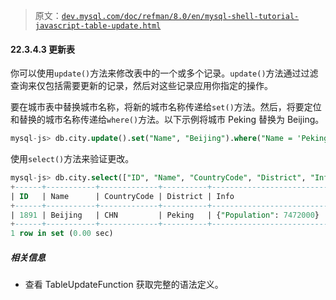> 原文：[`dev.mysql.com/doc/refman/8.0/en/mysql-shell-tutorial-javascript-table-update.html`](https://dev.mysql.com/doc/refman/8.0/en/mysql-shell-tutorial-javascript-table-update.html)

#### 22.3.4.3 更新表

你可以使用`update()`方法来修改表中的一个或多个记录。`update()`方法通过过滤查询来仅包括需要更新的记录，然后对这些记录应用你指定的操作。

要在城市表中替换城市名称，将新的城市名称传递给`set()`方法。然后，将要定位和替换的城市名称传递给`where()`方法。以下示例将城市 Peking 替换为 Beijing。

```sql
mysql-js> db.city.update().set("Name", "Beijing").where("Name = 'Peking'")
```

使用`select()`方法来验证更改。

```sql
mysql-js> db.city.select(["ID", "Name", "CountryCode", "District", "Info"]).where("Name = 'Beijing'")
+------+-----------+-------------+----------+-----------------------------+
| ID   | Name      | CountryCode | District | Info                        |
+------+-----------+-------------+----------+-----------------------------+
| 1891 | Beijing   | CHN         | Peking   | {"Population": 7472000}     |
+------+-----------+-------------+----------+-----------------------------+
1 row in set (0.00 sec)
```

##### 相关信息

+   查看 TableUpdateFunction 获取完整的语法定义。
